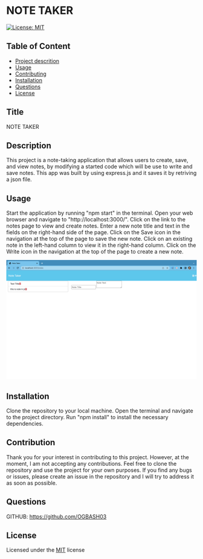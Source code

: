 # NOTE TAKER

[![License: MIT](https://img.shields.io/badge/License-MIT-yellow.svg)](https://opensource.org/licenses/MIT)

## Table of Content
- [Project descrition](#Description)
- [Usage](#Usage)
- [Contributing](#Contributing)
- [Installation](#Installation)
- [Questions](#Questions)
- [License](#License)

## Title
NOTE TAKER

## Description
This project is a note-taking application that allows users to create, save, and view notes, by modifying a started code which will be use to write and save notes. This app was built by using express.js and it saves it by retriving a json file.

## Usage
Start the application by running "npm start" in the terminal.
Open your web browser and navigate to "http://localhost:3000/".
Click on the link to the notes page to view and create notes.
Enter a new note title and text in the fields on the right-hand side of the page.
Click on the Save icon in the navigation at the top of the page to save the new note.
Click on an existing note in the left-hand column to view it in the right-hand column.
Click on the Write icon in the navigation at the top of the page to create a new note.

![NOTES-SS](/assets/NOTES-SS.png)

## Installation
Clone the repository to your local machine.
Open the terminal and navigate to the project directory.
Run "npm install" to install the necessary dependencies.

## Contribution
Thank you for your interest in contributing to this project. However, at the moment, I am not accepting any contributions. Feel free to clone the repository and use the project for your own purposes. If you find any bugs or issues, please create an issue in the repository and I will try to address it as soon as possible.

## Questions
GITHUB: https://github.com/OGBASH03

## License
Licensed under the [MIT](https://opensource.org/licenses/MIT) license
    